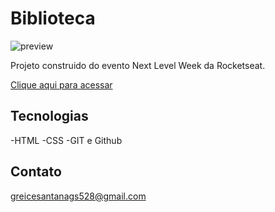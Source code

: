 # Biblioteca

![preview](./.github/Paginainicial.jpg)

Projeto construido do evento Next Level Week da Rocketseat.

[Clique aqui para acessar](https://bibliotecaprincipal.00webhostapp.com/)

## Tecnologias

-HTML
-CSS
-GIT e Github

## Contato 

greicesantanags528@gmail.com

